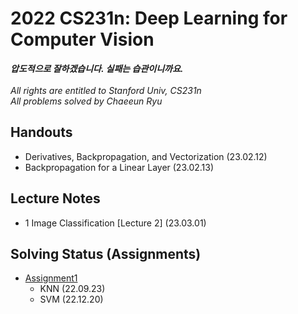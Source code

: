 # 2022 CS231n: Deep Learning for Computer Vision
***압도적으로 잘하겠습니다. 실패는 습관이니까요.***<br><br>
*All rights are entitled to Stanford Univ, CS231n*<br>
*All problems solved by Chaeeun Ryu*

## Handouts
- Derivatives, Backpropagation, and Vectorization (23.02.12)
- Backpropagation for a Linear Layer (23.02.13)

## Lecture Notes
- 1 Image Classification [Lecture 2] (23.03.01)


## Solving Status (Assignments)

- [Assignment1](https://cs231n.github.io/assignments2022/assignment1/)
  - KNN (22.09.23)
  - SVM (22.12.20)
